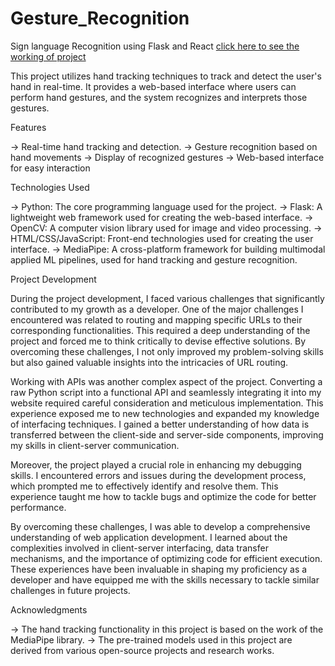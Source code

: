 # Gesture_Recognition
Sign language Recognition using Flask and React
[click here to see the working of project](https://youtu.be/FbkQbtCCUME)

This project utilizes hand tracking techniques to track and detect the user's hand in real-time. It provides a web-based interface where users can perform hand gestures, and the system recognizes and interprets those gestures.

Features

-> Real-time hand tracking and detection.
-> Gesture recognition based on hand movements
-> Display of recognized gestures
-> Web-based interface for easy interaction

Technologies Used

-> Python: The core programming language used for the project.
-> Flask: A lightweight web framework used for creating the web-based interface.
-> OpenCV: A computer vision library used for image and video processing.
-> HTML/CSS/JavaScript: Front-end technologies used for creating the user interface.
-> MediaPipe: A cross-platform framework for building multimodal applied ML pipelines, used for hand tracking and gesture recognition.

Project Development

During the project development, I faced various challenges that significantly contributed to my growth as a developer. One of the major challenges I encountered was related to routing and mapping specific URLs to their corresponding functionalities. This required a deep understanding of the project and forced me to think critically to devise effective solutions. By overcoming these challenges, I not only improved my problem-solving skills but also gained valuable insights into the intricacies of URL routing.

Working with APIs was another complex aspect of the project. Converting a raw Python script into a functional API and seamlessly integrating it into my website required careful consideration and meticulous implementation. This experience exposed me to new technologies and expanded my knowledge of interfacing techniques. I gained a better understanding of how data is transferred between the client-side and server-side components, improving my skills in client-server communication.

Moreover, the project played a crucial role in enhancing my debugging skills. I encountered errors and issues during the development process, which prompted me to effectively identify and resolve them. This experience taught me how to tackle bugs and optimize the code for better performance.

By overcoming these challenges, I was able to develop a comprehensive understanding of web application development. I learned about the complexities involved in client-server interfacing, data transfer mechanisms, and the importance of optimizing code for efficient execution. These experiences have been invaluable in shaping my proficiency as a developer and have equipped me with the skills necessary to tackle similar challenges in future projects.

Acknowledgments

-> The hand tracking functionality in this project is based on the work of the MediaPipe library.
-> The pre-trained models used in this project are derived from various open-source projects and research works.
